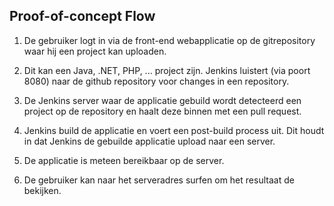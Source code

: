 ## Proof-of-concept Flow ##

1. De gebruiker logt in via de front-end webapplicatie op de gitrepository waar hij een project kan uploaden.

2. Dit kan een Java, .NET, PHP, ... project zijn. Jenkins luistert (via poort 8080) naar de github repository voor changes in een repository.

3. De Jenkins server waar de applicatie gebuild wordt detecteerd een project op de repository en haalt deze binnen met een pull request.

4. Jenkins build de applicatie en voert een post-build process uit. Dit houdt in dat Jenkins de gebuilde applicatie upload naar een server.

5. De applicatie is meteen bereikbaar op de server.

6. De gebruiker kan naar het serveradres surfen om het resultaat de bekijken.


